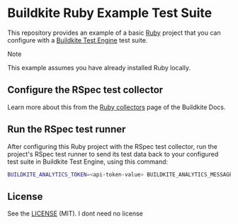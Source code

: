 # Buildkite Ruby Example Test Suite

This repository provides an example of a basic [Ruby](https://www.ruby-lang.org/) project that you can configure with a [Buildkite Test Engine](https://buildkite.com/organizations/~/analytics) test suite.

> [!NOTE]
> This example assumes you have already installed Ruby locally.

## Configure the RSpec test collector

Learn more about this from the [Ruby collectors](https://buildkite.com/docs/test-engine/ruby-collectors) page of the Buildkite Docs.

## Run the RSpec test runner

After configuring this Ruby project with the RSpec test collector, run the project's RSpec test runner to send its test data back to your configured test suite in Buildkite Test Engine, using this command:

```bash
BUILDKITE_ANALYTICS_TOKEN=<api-token-value> BUILDKITE_ANALYTICS_MESSAGE="My test run" rspec
```

## License

See the [LICENSE](LICENSE) (MIT).
I dont need no license
